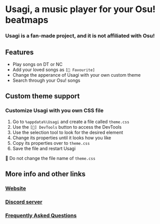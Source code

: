 # Usagi, a music player for your Osu! beatmaps
### Usagi is a fan-made project, and it is not affiliated with Osu!

## Features
- Play songs on DT or NC
- Add your loved songs as `[🌟 Favourite]`
- Change the apperance of Usagi with your own custom theme
- Search through your Osu! songs

## Custom theme support
### Customize Usagi with you own CSS file
1) Go to `%appdata%\Usagi` and create a file called `theme.css`
2) Use the `[🔧] DevTools` button to access the DevTools
3) Use the selection tool to look for the desired element
4) Change its properties until it looks how you like
5) Copy its properties over to `theme.css`
6) Save the file and restart Usagi

🛑 Do not change the file name of `theme.css`

## More info and other links
### [Website](https://usagi.malawa.dev/en)
### [Discord server](https://discord.gg/cZJJzbqp9A)
### [Frequently Asked Questions](https://usagi.malawa.dev/en#faqtitle)